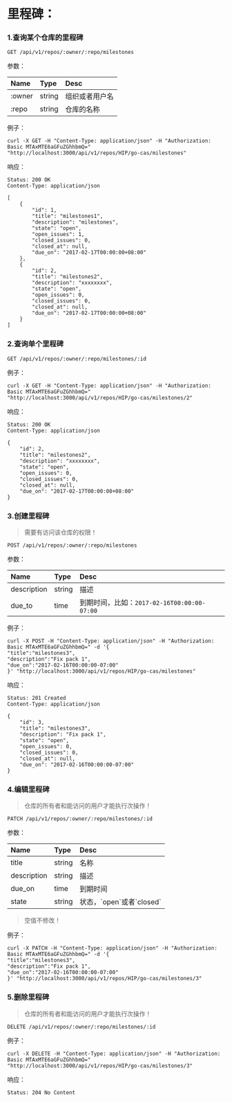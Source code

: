 # 里程碑：

### 1.查询某个仓库的里程碑

```
GET /api/v1/repos/:owner/:repo/milestones
```

参数：

| Name | Type | Desc |
| :--- | :--- | :--- |
| :owner | string | 组织或者用户名 |
| :repo | string | 仓库的名称 |


例子：

```
curl -X GET -H "Content-Type: application/json" -H "Authorization: Basic MTAxMTE6aGFuZGhhbmQ=" "http://localhost:3000/api/v1/repos/HIP/go-cas/milestones"
```

响应：

```
Status: 200 OK
Content-Type: application/json
```

```
[
    {
        "id": 1,
        "title": "milestones1",
        "description": "milestones",
        "state": "open",
        "open_issues": 1,
        "closed_issues": 0,
        "closed_at": null,
        "due_on": "2017-02-17T00:00:00+08:00"
    },
    {
        "id": 2,
        "title": "milestones2",
        "description": "xxxxxxxx",
        "state": "open",
        "open_issues": 0,
        "closed_issues": 0,
        "closed_at": null,
        "due_on": "2017-02-17T00:00:00+08:00"
    }
]
```

### 2.查询单个里程碑

```
GET /api/v1/repos/:owner/:repo/milestones/:id
```

例子：

```
curl -X GET -H "Content-Type: application/json" -H "Authorization: Basic MTAxMTE6aGFuZGhhbmQ=" "http://localhost:3000/api/v1/repos/HIP/go-cas/milestones/2"
```


响应：

```
Status: 200 OK
Content-Type: application/json
```

```
{
    "id": 2,
    "title": "milestones2",
    "description": "xxxxxxxx",
    "state": "open",
    "open_issues": 0,
    "closed_issues": 0,
    "closed_at": null,
    "due_on": "2017-02-17T00:00:00+08:00"
}
```

### 3.创建里程碑

> 需要有访问该仓库的权限！

```
POST /api/v1/repos/:owner/:repo/milestones
```

参数：

| Name | Type | Desc |
| :--- | :--- | :--- |
| description | string | 描述 |
| due\_to | time | 到期时间，比如：`2017-02-16T00:00:00-07:00` |

例子：

```
curl -X POST -H "Content-Type: application/json" -H "Authorization: Basic MTAxMTE6aGFuZGhhbmQ=" -d '{
"title":"milestones3",
"description":"Fix pack 1",
"due_on":"2017-02-16T00:00:00-07:00"
}' "http://localhost:3000/api/v1/repos/HIP/go-cas/milestones"
```

响应：

```
Status: 201 Created
Content-Type: application/json
```

```
{
    "id": 3,
    "title": "milestones3",
    "description": "Fix pack 1",
    "state": "open",
    "open_issues": 0,
    "closed_issues": 0,
    "closed_at": null,
    "due_on": "2017-02-16T00:00:00-07:00"
}
```

### 4.编辑里程碑

> 仓库的所有者和能访问的用户才能执行次操作！

```
PATCH /api/v1/repos/:owner/:repo/milestones/:id
```

参数：

| Name | Type | Desc |
| :--- | :--- | :--- |
| title | string | 名称 |
| description | string | 描述 |
| due\_on | time | 到期时间 |
| state | string | 状态，\`open\`或者\`closed\` |

> 空值不修改！

例子：

```
curl -X PATCH -H "Content-Type: application/json" -H "Authorization: Basic MTAxMTE6aGFuZGhhbmQ=" -d '{
"title":"milestones3",
"description":"Fix pack 1",
"due_on":"2017-02-16T00:00:00-07:00"
}' "http://localhost:3000/api/v1/repos/HIP/go-cas/milestones/3"
```

### 5.删除里程碑

> 仓库的所有者和能访问的用户才能执行次操作！

```
DELETE /api/v1/repos/:owner/:repo/milestones/:id
```

例子：

```
curl -X DELETE -H "Content-Type: application/json" -H "Authorization: Basic MTAxMTE6aGFuZGhhbmQ=" "http://localhost:3000/api/v1/repos/HIP/go-cas/milestones/3"
```

响应：

```
Status: 204 No Content
```



